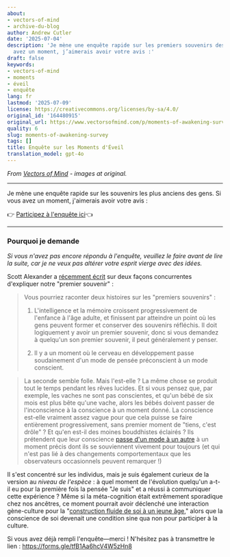 ```yaml
---
about:
- vectors-of-mind
- archive-du-blog
author: Andrew Cutler
date: '2025-07-04'
description: 'Je mène une enquête rapide sur les premiers souvenirs des gens. Si vous
  avez un moment, j’aimerais avoir votre avis :'
draft: false
keywords:
- vectors-of-mind
- moments
- éveil
- enquête
lang: fr
lastmod: '2025-07-09'
license: https://creativecommons.org/licenses/by-sa/4.0/
original_id: '164480915'
original_url: https://www.vectorsofmind.com/p/moments-of-awakening-survey
quality: 6
slug: moments-of-awakening-survey
tags: []
title: Enquête sur les Moments d'Éveil
translation_model: gpt-4o
---
```


*From [Vectors of Mind](https://www.vectorsofmind.com/p/moments-of-awakening-survey) - images at original.*

---

Je mène une enquête rapide sur les souvenirs les plus anciens des gens. Si vous avez un moment, j'aimerais avoir votre avis :

👉 [Participez à l'enquête ici](https://forms.gle/tfB1Aa6hcV4W5zHn8)👈

* * *

### Pourquoi je demande


 _Si vous n'avez pas encore répondu à l'enquête, veuillez le faire avant de lire la suite, car je ne veux pas altérer votre esprit vierge avec des idées._

Scott Alexander a [récemment écrit](https://www.astralcodexten.com/p/moments-of-awakening) sur deux façons concurrentes d'expliquer notre "premier souvenir" :

> Vous pourriez raconter deux histoires sur les "premiers souvenirs" :
> 
> 1. L'intelligence et la mémoire croissent progressivement de l'enfance à l'âge adulte, et finissent par atteindre un point où les gens peuvent former et conserver des souvenirs réfléchis. Il doit logiquement y avoir un premier souvenir, donc si vous demandez à quelqu'un son premier souvenir, il peut généralement y penser.
> 
> 2. Il y a un moment où le cerveau en développement passe soudainement d'un mode de pensée préconscient à un mode conscient.
> 
> 

> 
> La seconde semble folle. Mais l'est-elle ? La même chose se produit tout le temps pendant les rêves lucides. Et si vous pensez que, par exemple, les vaches ne sont pas conscientes, et qu'un bébé de six mois est plus bête qu'une vache, alors les bébés doivent passer de l'inconscience à la conscience à un moment donné. La conscience est-elle vraiment assez vague pour que cela puisse se faire entièrement progressivement, sans premier moment de "tiens, c'est drôle" ? Et qu'en est-il des moines bouddhistes éclairés ? Ils prétendent que leur conscience [passe d'un mode à un autre](https://slatestarcodex.com/2019/10/21/the-pnse-paper/) à un moment précis dont ils se souviennent vivement pour toujours (et qui n'est pas lié à des changements comportementaux que les observateurs occasionnels peuvent remarquer !)

Il s'est concentré sur les individus, mais je suis également curieux de la version au _niveau de l'espèce_ : à quel moment de l'évolution quelqu'un a-t-il eu pour la première fois la pensée "Je suis" et a réussi à communiquer cette expérience ? Même si la méta-cognition était extrêmement sporadique chez nos ancêtres, ce moment pourrait avoir déclenché une interaction gène-culture pour la "[construction fluide de soi à un jeune âge](https://www.vectorsofmind.com/i/140565846/weak-etoc)," alors que la conscience de soi devenait une condition sine qua non pour participer à la culture.

Si vous avez déjà rempli l'enquête—merci ! N'hésitez pas à transmettre le lien : https://forms.gle/tfB1Aa6hcV4W5zHn8